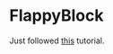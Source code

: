 # FlappyBlock

Just followed [this](https://www.javatpoint.com/how-to-make-a-javascript-game) tutorial.
